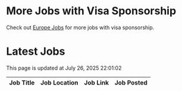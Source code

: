 # More Jobs with Visa Sponsorship

Check out [Europe Jobs](https://github.com/sureshparimi/europejobs#latest-jobs) for more jobs with visa sponsorship.

# Latest Jobs

This page is updated at July 26, 2025 22:01:02

| Job Title | Job Location | Job Link | Job Posted |
| --- | --- | --- | --- |
